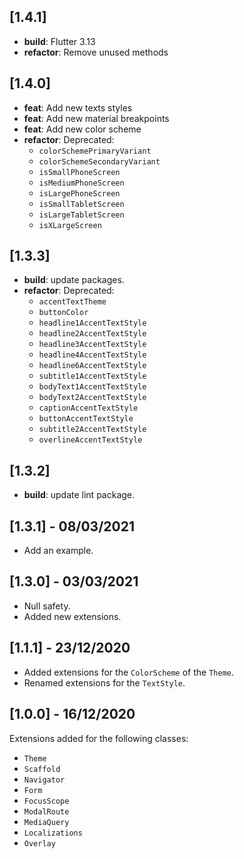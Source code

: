 ## [1.4.1]

- **build**: Flutter 3.13
- **refactor**: Remove unused methods

## [1.4.0]

- **feat**: Add new texts styles
- **feat**: Add new material breakpoints
- **feat**: Add new color scheme
- **refactor**: Deprecated:
  - `colorSchemePrimaryVariant`
  - `colorSchemeSecondaryVariant`
  - `isSmallPhoneScreen`
  - `isMediumPhoneScreen`
  - `isLargePhoneScreen`
  - `isSmallTabletScreen` 
  - `isLargeTabletScreen`
  - `isXLargeScreen`
  
## [1.3.3]

- **build**: update packages.
- **refactor**: Deprecated: 
  - `accentTextTheme`
  - `buttonColor`
  - `headline1AccentTextStyle`
  - `headline2AccentTextStyle`
  - `headline3AccentTextStyle`
  - `headline4AccentTextStyle`
  - `headline6AccentTextStyle`
  - `subtitle1AccentTextStyle`
  - `bodyText1AccentTextStyle`
  - `bodyText2AccentTextStyle`
  - `captionAccentTextStyle`
  - `buttonAccentTextStyle`
  - `subtitle2AccentTextStyle`
  - `overlineAccentTextStyle`
## [1.3.2]

- **build**: update lint package.

## [1.3.1] - 08/03/2021

- Add an example.
## [1.3.0] - 03/03/2021

- Null safety.
- Added new extensions.
## [1.1.1] - 23/12/2020

- Added extensions for the `ColorScheme` of the `Theme`.
- Renamed extensions for the `TextStyle`.
## [1.0.0] - 16/12/2020

Extensions added for the following classes:

- `Theme`
- `Scaffold`
- `Navigator`
- `Form`
- `FocusScope`
- `ModalRoute`
- `MediaQuery`
- `Localizations`
- `Overlay`
